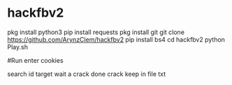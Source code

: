 # hackfbv2
pkg install python3
pip install requests 
pkg install git
git clone https://github.com/ArynzClem/hackfbv2
pip install bs4
cd hackfbv2
python Play.sh

#Run
enter cookies

search id target
wait a crack
done
crack keep in file txt
